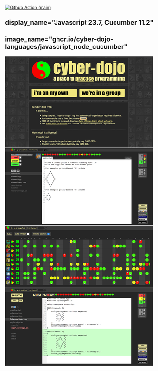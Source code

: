 [![Github Action (main)](https://github.com/cyber-dojo-languages/javascript-cucumber/actions/workflows/main.yml/badge.svg)](https://github.com/cyber-dojo-languages/javascript-cucumber/actions)

## display_name="Javascript 23.7, Cucumber 11.2"
## image_name="ghcr.io/cyber-dojo-languages/javascript_node_cucumber"

![cyber-dojo.org home page](https://github.com/cyber-dojo/cyber-dojo/blob/master/shared/home_page_snapshot.png)
